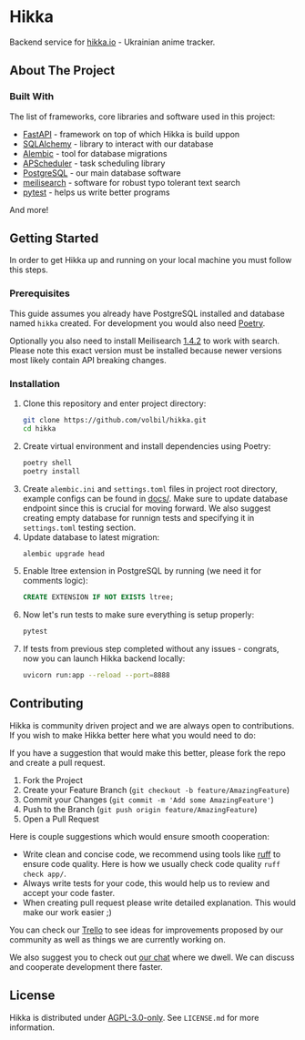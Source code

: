 # Hikka

Backend service for [hikka.io](https://hikka.io) - Ukrainian anime tracker.

## About The Project

### Built With

The list of frameworks, core libraries and software used in this project:

- [FastAPI](https://fastapi.tiangolo.com) - framework on top of which Hikka is build uppon
- [SQLAlchemy](https://www.sqlalchemy.org) - library to interact with our database
- [Alembic](https://alembic.sqlalchemy.org/en/latest) - tool for database migrations
- [APScheduler](https://github.com/agronholm/apscheduler) - task scheduling library
- [PostgreSQL](https://www.postgresql.org) - our main database software
- [meilisearch](https://www.meilisearch.com) - software for robust typo tolerant text search
- [pytest](https://docs.pytest.org) - helps us write better programs

And more!

## Getting Started

In order to get Hikka up and running on your local machine you must follow this steps.

### Prerequisites

This guide assumes you already have PostgreSQL installed and database named `hikka` created. For development you would also need [Poetry](https://python-poetry.org).

Optionally you also need to install Meilisearch [1.4.2](https://github.com/meilisearch/meilisearch/releases/tag/v1.4.2) to work with search. Please note this exact version must be installed because newer versions most likely contain API breaking changes.

### Installation

1. Clone this repository and enter project directory:
   ```sh
   git clone https://github.com/volbil/hikka.git
   cd hikka
   ```
2. Create virtual environment and install dependencies using Poetry:
   ```sh
   poetry shell
   poetry install
   ```
3. Create `alembic.ini` and `settings.toml` files in project root directory, example configs can be found in [docs/](docs/). Make sure to update database endpoint since this is crucial for moving forward. We also suggest creating empty database for runnign tests and specifying it in `settings.toml` testing section.
4. Update database to latest migration:
   ```sh
   alembic upgrade head
   ```
5. Enable ltree extension in PostgreSQL by running (we need it for comments logic):
   ```sql
   CREATE EXTENSION IF NOT EXISTS ltree;
   ```
6. Now let's run tests to make sure everything is setup properly:
   ```sh
   pytest
   ```
7. If tests from previous step completed without any issues - congrats, now you can launch Hikka backend locally:
   ```sh
   uvicorn run:app --reload --port=8888
   ```

## Contributing

Hikka is community driven project and we are always open to contributions. If you wish to make Hikka better here what you would need to do:

If you have a suggestion that would make this better, please fork the repo and create a pull request.

1. Fork the Project
2. Create your Feature Branch (`git checkout -b feature/AmazingFeature`)
3. Commit your Changes (`git commit -m 'Add some AmazingFeature'`)
4. Push to the Branch (`git push origin feature/AmazingFeature`)
5. Open a Pull Request

Here is couple suggestions which would ensure smooth cooperation:

- Write clean and concise code, we recommend using tools like [ruff](https://docs.astral.sh) to ensure code quality. Here is how we usually check code quality `ruff check app/`.
- Always write tests for your code, this would help us to review and accept your code faster.
- When creating pull request please write detailed explanation. This would make our work easier ;)

You can check our [Trello](https://trello.com/b/jJSSZccf/hikka) to see ideas for improvements proposed by our community as well as things we are currently working on.

We also suggest you to check out [our chat](https://t.me/hikka_io_chat) where we dwell. We can discuss and cooperate development there faster.

## License

Hikka is distributed under [AGPL-3.0-only](LICENSE.md). See `LICENSE.md` for more information.
